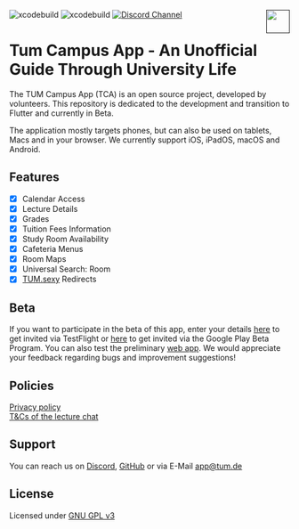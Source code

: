 ![xcodebuild](https://github.com/TUM-Dev/Campus-Flutter/actions/workflows/deploy_beta.yml/badge.svg?branch=development)
![xcodebuild](https://github.com/TUM-Dev/Campus-Flutter/actions/workflows/deploy_web.yml/badge.svg?branch=development)
[![Discord Channel](https://img.shields.io/badge/Chat-on%20Discord-brightgreen)](https://discord.gg/k558T6ktuh)
<a href="">
<img src="https://developer.apple.com/assets/elements/icons/testflight/testflight-64x64_2x.png" height="42" align="right">
</a>
<!---
<a href="https://itunes.apple.com/us/app/tum-campus-app/id1217412716?mt=8">
<img src="https://devimages-cdn.apple.com/app-store/marketing/guidelines/images/badge-download-on-the-app-store.svg" height="42" align="right">
</a>
--->

# Tum Campus App - An Unofficial Guide Through University Life

The TUM Campus App (TCA) is an open source project, developed by volunteers. This repository is dedicated to the development and transition to Flutter and currently in Beta. <!-- and [available on the App Store](https://itunes.apple.com/app/id1217412716), [on the Play Store]() and as a [web app](https://tum-dev.github.io/Campus-Flutter/). -->

The application mostly targets phones, but can also be used on tablets, Macs and in your browser. We currently support iOS, iPadOS, macOS and Android.

## Features

- [x] Calendar Access
- [x] Lecture Details
- [x] Grades
- [x] Tuition Fees Information
- [x] Study Room Availability
- [x] Cafeteria Menus
- [x] Room Maps
- [x] Universal Search: Room
- [x] [TUM.sexy](https://tum.sexy) Redirects

<!--
## Screenshots

| | | | |
|-|-|-|-|
|![Simulator Screen Shot - iPhone 12 Pro Max - 2021-01-11 at 03 07 47](https://user-images.githubusercontent.com/7985149/107104416-d9125980-6821-11eb-8c06-bc26512e65fb.png)|![Simulator Screen Shot - iPhone 12 Pro Max - 2021-01-11 at 03 08 14](https://user-images.githubusercontent.com/7985149/107104419-da438680-6821-11eb-83ad-d0cd16c3fe33.png)|![Simulator Screen Shot - iPhone 12 Pro Max - 2021-01-11 at 03 09 44](https://user-images.githubusercontent.com/7985149/107104428-e3345800-6821-11eb-9169-7e76459a096c.png)|![Simulator Screen Shot - iPhone 12 Pro Max - 2021-01-11 at 03 09 51](https://user-images.githubusercontent.com/7985149/107104433-e7f90c00-6821-11eb-8e2b-42d21b2ced66.png)|
-->

<!--
## Contributing
You're welcome to contribute to this app!
Check out our detailed information at [CONTRIBUTING.md](https://github.com/TCA-Team/iOS/blob/master/CONTRIBUTING.md)!
-->

## Beta
If you want to participate in the beta of this app, enter your details [here]() to get invited via TestFlight or [here]() to get invited via the Google Play Beta Program. You can also test the preliminary [web app](https://tum-dev.github.io/Campus-Flutter/). We would appreciate your feedback regarding bugs and improvement suggestions!

## Policies
[Privacy policy](https://app.tum.de/landing/privacy/)  
[T&Cs of the lecture chat](https://app.tum.de/landing/chatterms/)

## Support
You can reach us on [Discord](https://discord.gg/k558T6ktuh), [GitHub](https://github.com/TUM-Dev/Campus-Flutter) or via E-Mail [app@tum.de](mailto:app@tum.de)

## License
Licensed under [GNU GPL v3](http://www.gnu.org/licenses/gpl.html)

